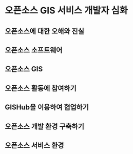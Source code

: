 # 오픈소스 GIS 서비스 개발자 심화

## 오픈소스에 대한 오해와 진실

## 오픈소스 소프트웨어

## 오픈소스 GIS

## 오픈소스 활동에 참여하기

## GISHub을 이용하여 협업하기

## 오픈소스 개발 환경 구축하기

## 오픈소스 서비스 환경 
